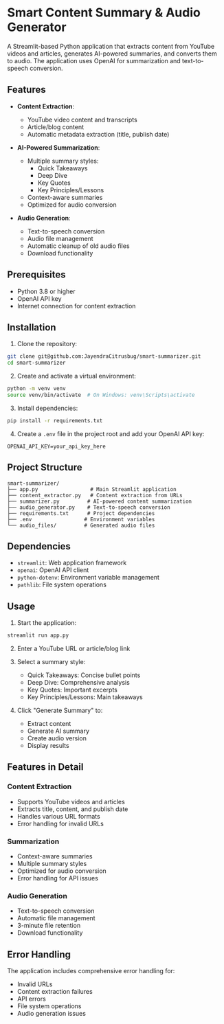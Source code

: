 # Smart Content Summary & Audio Generator

A Streamlit-based Python application that extracts content from YouTube videos and articles, generates AI-powered summaries, and converts them to audio. The application uses OpenAI for summarization and text-to-speech conversion.

## Features

- **Content Extraction**:

  - YouTube video content and transcripts
  - Article/blog content
  - Automatic metadata extraction (title, publish date)

- **AI-Powered Summarization**:

  - Multiple summary styles:
    - Quick Takeaways
    - Deep Dive
    - Key Quotes
    - Key Principles/Lessons
  - Context-aware summaries
  - Optimized for audio conversion

- **Audio Generation**:
  - Text-to-speech conversion
  - Audio file management
  - Automatic cleanup of old audio files
  - Download functionality

## Prerequisites

- Python 3.8 or higher
- OpenAI API key
- Internet connection for content extraction

## Installation

1. Clone the repository:

```bash
git clone git@github.com:JayendraCitrusbug/smart-summarizer.git
cd smart-summarizer
```

2. Create and activate a virtual environment:

```bash
python -m venv venv
source venv/bin/activate  # On Windows: venv\Scripts\activate
```

3. Install dependencies:

```bash
pip install -r requirements.txt
```

4. Create a `.env` file in the project root and add your OpenAI API key:

```
OPENAI_API_KEY=your_api_key_here
```

## Project Structure

```
smart-summarizer/
├── app.py                 # Main Streamlit application
├── content_extractor.py   # Content extraction from URLs
├── summarizer.py         # AI-powered content summarization
├── audio_generator.py    # Text-to-speech conversion
├── requirements.txt      # Project dependencies
├── .env                 # Environment variables
└── audio_files/         # Generated audio files
```

## Dependencies

- `streamlit`: Web application framework
- `openai`: OpenAI API client
- `python-dotenv`: Environment variable management
- `pathlib`: File system operations

## Usage

1. Start the application:

```bash
streamlit run app.py
```

2. Enter a YouTube URL or article/blog link

3. Select a summary style:

   - Quick Takeaways: Concise bullet points
   - Deep Dive: Comprehensive analysis
   - Key Quotes: Important excerpts
   - Key Principles/Lessons: Main takeaways

4. Click "Generate Summary" to:
   - Extract content
   - Generate AI summary
   - Create audio version
   - Display results

## Features in Detail

### Content Extraction

- Supports YouTube videos and articles
- Extracts title, content, and publish date
- Handles various URL formats
- Error handling for invalid URLs

### Summarization

- Context-aware summaries
- Multiple summary styles
- Optimized for audio conversion
- Error handling for API issues

### Audio Generation

- Text-to-speech conversion
- Automatic file management
- 3-minute file retention
- Download functionality

## Error Handling

The application includes comprehensive error handling for:

- Invalid URLs
- Content extraction failures
- API errors
- File system operations
- Audio generation issues
